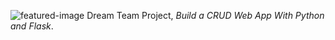 ![featured-image](https://raw.githubusercontent.com/andela-mnzomo/project-dream-team-one/master/flask-crud-part-one.jpg)
Dream Team Project, *Build a CRUD Web App With Python and Flask*.
